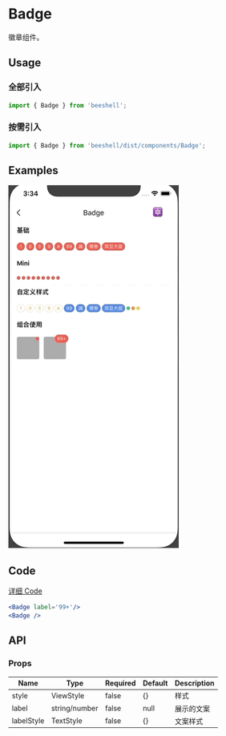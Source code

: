 # Badge

徽章组件。

## Usage

### 全部引入
```js
import { Badge } from 'beeshell';
```

### 按需引入
```js
import { Badge } from 'beeshell/dist/components/Badge';
```

## Examples

![image](../images/Badge/1.gif)

## Code
[详细 Code](../../examples/Badge/index.tsx)

```jsx
<Badge label='99+'/>
<Badge />
```

## API

### Props
| Name | Type | Required | Default | Description |
| ---- | ---- | ---- | ---- | ---- |
| style | ViewStyle | false | {} | 样式 |
| label | string/number | false | null | 展示的文案 |
| labelStyle | TextStyle | false | {} | 文案样式 |
